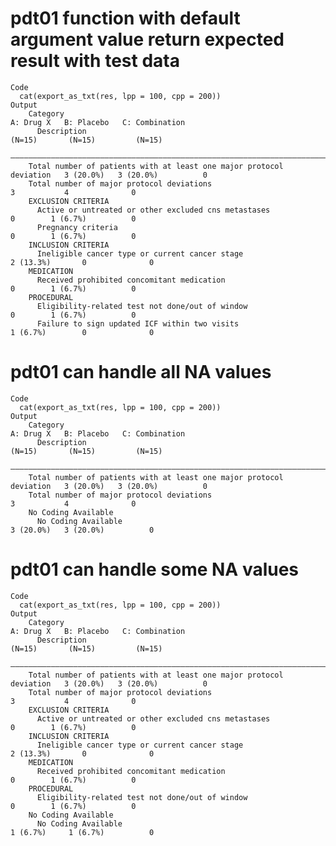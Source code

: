 # pdt01 function with default argument value return expected result with test data

    Code
      cat(export_as_txt(res, lpp = 100, cpp = 200))
    Output
        Category                                                              A: Drug X   B: Placebo   C: Combination
          Description                                                          (N=15)       (N=15)         (N=15)    
        —————————————————————————————————————————————————————————————————————————————————————————————————————————————
        Total number of patients with at least one major protocol deviation   3 (20.0%)   3 (20.0%)          0       
        Total number of major protocol deviations                                 3           4              0       
        EXCLUSION CRITERIA                                                                                           
          Active or untreated or other excluded cns metastases                    0        1 (6.7%)          0       
          Pregnancy criteria                                                      0        1 (6.7%)          0       
        INCLUSION CRITERIA                                                                                           
          Ineligible cancer type or current cancer stage                      2 (13.3%)       0              0       
        MEDICATION                                                                                                   
          Received prohibited concomitant medication                              0        1 (6.7%)          0       
        PROCEDURAL                                                                                                   
          Eligibility-related test not done/out of window                         0        1 (6.7%)          0       
          Failure to sign updated ICF within two visits                       1 (6.7%)        0              0       

# pdt01 can handle all NA values

    Code
      cat(export_as_txt(res, lpp = 100, cpp = 200))
    Output
        Category                                                              A: Drug X   B: Placebo   C: Combination
          Description                                                          (N=15)       (N=15)         (N=15)    
        —————————————————————————————————————————————————————————————————————————————————————————————————————————————
        Total number of patients with at least one major protocol deviation   3 (20.0%)   3 (20.0%)          0       
        Total number of major protocol deviations                                 3           4              0       
        No Coding Available                                                                                          
          No Coding Available                                                 3 (20.0%)   3 (20.0%)          0       

# pdt01 can handle some NA values

    Code
      cat(export_as_txt(res, lpp = 100, cpp = 200))
    Output
        Category                                                              A: Drug X   B: Placebo   C: Combination
          Description                                                          (N=15)       (N=15)         (N=15)    
        —————————————————————————————————————————————————————————————————————————————————————————————————————————————
        Total number of patients with at least one major protocol deviation   3 (20.0%)   3 (20.0%)          0       
        Total number of major protocol deviations                                 3           4              0       
        EXCLUSION CRITERIA                                                                                           
          Active or untreated or other excluded cns metastases                    0        1 (6.7%)          0       
        INCLUSION CRITERIA                                                                                           
          Ineligible cancer type or current cancer stage                      2 (13.3%)       0              0       
        MEDICATION                                                                                                   
          Received prohibited concomitant medication                              0        1 (6.7%)          0       
        PROCEDURAL                                                                                                   
          Eligibility-related test not done/out of window                         0        1 (6.7%)          0       
        No Coding Available                                                                                          
          No Coding Available                                                 1 (6.7%)     1 (6.7%)          0       

